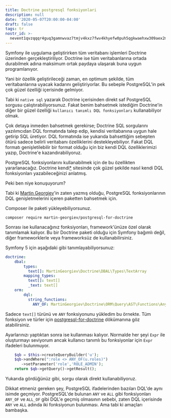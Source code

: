 ```yaml
---
title: Doctrine postgresql fonksiyonlari
description: null
date: '2020-05-07T20:00:00-04:00'
draft: false
tags: tr
nostr_id: >-
  nevent1qvzqqqr4guq3gamnwvaz7tmjv4kxz7fwv4khyefw0puh5qgkwaehxw309aex2mrp0yhxummnw3ezucnpdejqqgzx9nd028895vkae2jnq8smtghtag20q0yxw8jr2yjlxprzump2gud7lfda
---
```



Symfony ile uygulama geliştirirken tüm veritabanı işlemleri Doctrine üzerinden gerçekleştiriliyor. Doctrine ise tüm veritabanlarına ortada durabilmek adına maksimum ortak paydaya ulaşarak buna uygun programlanıyor. 

Yani bir özellik geliştirileceği zaman, en optimum şekilde, tüm veritabanlarına uyacak kadarını geliştiriyorlar. Bu sebeple PostgreSQL'in pek çok güzel özelliği içerisinde gelmiyor.
<!--more-->
Tabi ki `native sql` yazarak Doctrine içerisinden direkt saf PostgreSQL sorgusu çalıştırabiliyorsunuz. Fakat benim bahsetmek istediğim Doctrine'in diğer bir güzel özelliği `kullanıcı tanımlı DQL fonksiyonları` kullanabiliyor olmak. 

Çok detaya inmeden bahsetmek gerekirse; Doctrine SQL sorgularını yazılımcıdan DQL formatında talep edip, kendisi veritabanına uygun hale getirip SQL üretiyor. DQL formatında ise yukarıda bahsettiğim sebepten ötürü sadece belirli veritabanı özelliklerini destekleyebiliyor. Fakat DQL formatı genişletilebilir bir format olduğu için biz kendi DQL özelliklerimizi yazıp, Doctrine'e kazandırabiliyoruz. 

PostgreSQL fonksiyonlarını kullanabilmek için de bu özellikten yararlanacağız. Doctrine kendi[*](https://www.doctrine-project.org/projects/doctrine-orm/en/2.7/cookbook/dql-user-defined-functions.html#dql-user-defined-functions) sitesinde çok güzel şekilde nasıl kendi DQL fonksiyonları yazabileceğinizi anlatmış. 

Peki ben niye konuşuyorum?

Tabi ki [Martin Georgiev](https://github.com/martin-georgiev/postgresql-for-doctrine)'in zaten yazmış olduğu, PostgreSQL fonksiyonlarının DQL genişletmelerini içeren paketten bahsetmek için. 

Composer ile paketi yükleyebiliyorsunuz.

`composer require martin-georgiev/postgresql-for-doctrine`

Sonrası ise kullanacağınız fonksiyonları, framework'ünüze özel olarak tanımlamak kalıyor. Bu bir Doctrine paketi olduğu için Symfony bağımlı değil, diğer frameworklerle veya frameworksüz de kullanabilirsiniz.

Symfony 5 için aşağıdaki gibi tanımlayabiliyorsunuz:

```yaml
doctrine:
    dbal:
        types: 
          text[]: MartinGeorgiev\Doctrine\DBAL\Types\TextArray
        mapping_types:
          text[]: text[]
          _text: text[]
    orm:
        dql:
          string_functions:
            ANY_OF: MartinGeorgiev\Doctrine\ORM\Query\AST\Functions\Any
```

Sadece `text[]` türünü ve `ANY` fonksiyonunu yükledim bu örnekte. Tüm fonksiyon ve türler için [postgresql-for-doctrine](https://github.com/martin-georgiev/postgresql-for-doctrine/blob/master/docs/INTEGRATING-WITH-SYMFONY.md) dökümanına göz atabilirsiniz.

Ayarlarınızı yaptıktan sonra ise kullanması kalıyor. Normalde her şeyi `Expr` ile oluşturmayı seviyorum ancak kullanıcı tanımlı bu fonksiyonlar için `Expr` ifadeleri bulunmuyor. 

```php
    $qb = $this->createQueryBuilder('u');
    $qb->andWhere(":role <> ANY_OF(u.roles)")
       ->setParameter('role','ROLE_ADMIN');
    return $qb->getQuery()->getResult();
``` 

Yukarıda gördüğünüz gibi, sorgu olarak direkt kullanabiliyoruz. 

Dikkat etmeniz gereken şey, PostgreSQL ifadelerinden bazıları DQL'de aynı isimde geçmiyor. PostgreSQL'de bulunan `ANY` ve `ALL` gibi fonksiyonları `ANY_OF` ve `ALL_OF` gibi DQL'e geçmiş olmasının sebebi, zaten DQL içerisinde `ANY` ve `ALL` adında iki fonksiyonun bulunması. Ama tabi ki amaçları bambaşka. 

